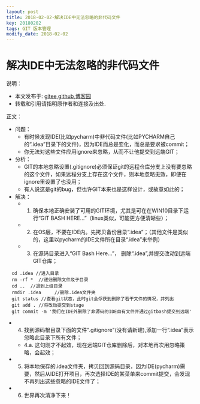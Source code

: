 ```yaml
---
layout: post
title: 2018-02-02-解决IDE中无法忽略的非代码文件
key: 20180202
tags: GIT 版本管理
modify_date: 2018-02-02
---
```




# 解决IDE中无法忽略的非代码文件

说明：
* 本文发布于: [gitee](http://freelogic.gitee.io/webpost/),[github](https://freelogic.github.io/),[博客园](http://www.cnblogs.com/taichu/)
* 转载和引用请指明原作者和连接及出处.

正文：

* 问题：
  * 有时候发现IDE(比如pycharm)中非代码文件(比如PYCHARM自己的“.idea”目录下的文件)，因为IDE而总是变化，而总是要求被commit；
  * 你无法对这些文件应用ignore来忽略，从而不让他提交到远端GIT；
* 分析：
  * GIT的本地忽略设置(.gitignore)必须保证git的远程仓库分支上没有要忽略的这个文件，如果远程分支上存在这个文件，则本地忽略无效，即便在ignore里设置了也没用；
  * 有人说这是git的bug，但也许GIT本来也是这样设计，或故意如此的； 
* 解决：  
  * 1. 确保本地正确安装了可用的GIT环境，尤其是可在在WIN10目录下运行“GIT BASH HERE...”（linux类似，可能更方便清晰些）；
  * 2. 在OS层，不要在IDE内。先拷贝备份目录“.idea”；（其他文件是类似的，这里以pycharm的IDE文件所在目录“.idea”来举例）
  * 3. 在源码目录进入“GIT Bash Here...”， 删除“.idea”,并提交改动到远端GIT仓库；
 ```
   cd .idea //进入目录
   rm -rf *  //递归删除文件及子目录
   cd ..  //退到上级目录
   rmdir .idea     //删除.idea文件夹
   git status //查看git状态，此时git会俘获到删除了若干文件的情况，并列出
   git add . //将改动提交到stage
   git commit -m '我们在IDE外删除了非源码的IDE自有文件并通过gitbash提交到远端'
 ```  
  * 4. 找到源码根目录下面的文件".gitignore"(没有请新建),添加一行“.idea”表示忽略此目录下所有文件；
      * 4.a. 这句刚才不起效，现在远端GIT仓库删除后，对本地再次用忽略策略，会起效；
  * 5. 将本地保存的.idea文件夹，拷贝回到源码目录，因为IDE(pycharm)需要，然后从IDE打开项目，再次选择IDE的某菜单来commit提交，会发现不再列出这些忽略的IDE文件了；
  * 6. 世界再次清净下来！

